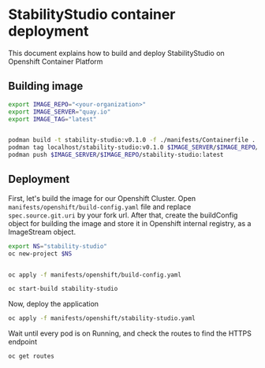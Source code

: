 # StabilityStudio container deployment
This document explains how to build and deploy StabilityStudio on Openshift
Container Platform


## Building image
```sh
export IMAGE_REPO="<your-organization>"
export IMAGE_SERVER="quay.io"
export IMAGE_TAG="latest"


podman build -t stability-studio:v0.1.0 -f ./manifests/Containerfile .
podman tag localhost/stability-studio:v0.1.0 $IMAGE_SERVER/$IMAGE_REPO/stability-studio:latest
podman push $IMAGE_SERVER/$IMAGE_REPO/stability-studio:latest
```


## Deployment
First, let's build the image for our Openshift Cluster. Open
`manifests/openshift/build-config.yaml` file and replace `spec.source.git.uri`
by your fork url. After that, create the buildConfig object for building the
image and store it in Openshift internal registry, as a ImageStream object.
```sh
export NS="stability-studio"
oc new-project $NS


oc apply -f manifests/openshift/build-config.yaml

oc start-build stability-studio
```

Now, deploy the application
```sh
oc apply -f manifests/openshift/stability-studio.yaml
```

Wait until every pod is on Running, and check the routes to find the HTTPS
endpoint

```sh
oc get routes
```
